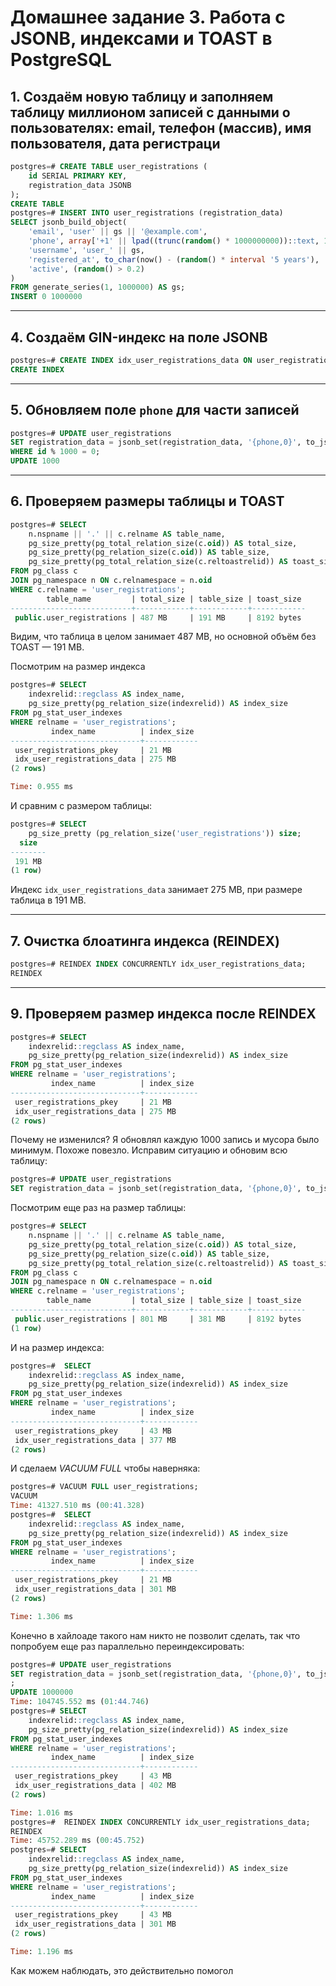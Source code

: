 # Домашнее задание 3. Работа с JSONB, индексами и TOAST в PostgreSQL

## 1. Cоздаём новую таблицу и заполняем таблицу миллионом записей с данными о пользователях: email, телефон (массив), имя пользователя, дата регистраци


```sql
postgres=# CREATE TABLE user_registrations (
    id SERIAL PRIMARY KEY,
    registration_data JSONB
);
CREATE TABLE
postgres=# INSERT INTO user_registrations (registration_data)
SELECT jsonb_build_object(
    'email', 'user' || gs || '@example.com',
    'phone', array['+1' || lpad((trunc(random() * 1000000000))::text, 10, '0')],
    'username', 'user_' || gs,
    'registered_at', to_char(now() - (random() * interval '5 years'), 'YYYY-MM-DD"T"HH24:MI:SS'),
    'active', (random() > 0.2)
)
FROM generate_series(1, 1000000) AS gs;
INSERT 0 1000000
```

---

## 4. Создаём GIN-индекс на поле JSONB

```sql
postgres=# CREATE INDEX idx_user_registrations_data ON user_registrations USING gin (registration_data);
CREATE INDEX
```
---

## 5. Обновляем поле `phone` для части записей

```sql
postgres=# UPDATE user_registrations
SET registration_data = jsonb_set(registration_data, '{phone,0}', to_jsonb('+1555' || id::text))
WHERE id % 1000 = 0;
UPDATE 1000
```

---

## 6. Проверяем размеры таблицы и TOAST

```sql
postgres=# SELECT
    n.nspname || '.' || c.relname AS table_name,
    pg_size_pretty(pg_total_relation_size(c.oid)) AS total_size,
    pg_size_pretty(pg_relation_size(c.oid)) AS table_size,
    pg_size_pretty(pg_total_relation_size(c.reltoastrelid)) AS toast_size
FROM pg_class c
JOIN pg_namespace n ON c.relnamespace = n.oid
WHERE c.relname = 'user_registrations';
        table_name         | total_size | table_size | toast_size
---------------------------+------------+------------+------------
 public.user_registrations | 487 MB     | 191 MB     | 8192 bytes
```


Видим, что таблица в целом занимает 487 MB, но основной объём без TOAST — 191 MB.

Посмотрим на размер индекса
```sql
postgres=# SELECT
    indexrelid::regclass AS index_name,
    pg_size_pretty(pg_relation_size(indexrelid)) AS index_size
FROM pg_stat_user_indexes
WHERE relname = 'user_registrations';
         index_name          | index_size
-----------------------------+------------
 user_registrations_pkey     | 21 MB
 idx_user_registrations_data | 275 MB
(2 rows)

Time: 0.955 ms
```

И сравним с размером таблицы:
```sql
postgres=# SELECT
    pg_size_pretty (pg_relation_size('user_registrations')) size;
  size
--------
 191 MB
(1 row)
```

Индекс `idx_user_registrations_data` занимает 275 MB, при размере таблица в 191 MB.

---

## 7. Очистка блоатинга индекса (REINDEX)

```sql
postgres=# REINDEX INDEX CONCURRENTLY idx_user_registrations_data;
REINDEX
```

---

## 9. Проверяем размер индекса после REINDEX

```sql
postgres=# SELECT
    indexrelid::regclass AS index_name,
    pg_size_pretty(pg_relation_size(indexrelid)) AS index_size
FROM pg_stat_user_indexes
WHERE relname = 'user_registrations';
         index_name          | index_size
-----------------------------+------------
 user_registrations_pkey     | 21 MB
 idx_user_registrations_data | 275 MB
(2 rows)
```

Почему не изменился? Я обновлял каждую 1000 запись и мусора было минимум. Похоже повезло. Исправим ситуацию и обновим всю таблицу:

```sql
postgres=# UPDATE user_registrations
SET registration_data = jsonb_set(registration_data, '{phone,0}', to_jsonb('+15325093246' || id::text));
```

Посмотрим еще раз на размер таблицы:

```sql
postgres=# SELECT
    n.nspname || '.' || c.relname AS table_name,
    pg_size_pretty(pg_total_relation_size(c.oid)) AS total_size,
    pg_size_pretty(pg_relation_size(c.oid)) AS table_size,
    pg_size_pretty(pg_total_relation_size(c.reltoastrelid)) AS toast_size
FROM pg_class c
JOIN pg_namespace n ON c.relnamespace = n.oid
WHERE c.relname = 'user_registrations';
        table_name         | total_size | table_size | toast_size
---------------------------+------------+------------+------------
 public.user_registrations | 801 MB     | 381 MB     | 8192 bytes
(1 row)
```

И на размер индекса:

```sql
postgres=#  SELECT
    indexrelid::regclass AS index_name,
    pg_size_pretty(pg_relation_size(indexrelid)) AS index_size
FROM pg_stat_user_indexes
WHERE relname = 'user_registrations';
         index_name          | index_size
-----------------------------+------------
 user_registrations_pkey     | 43 MB
 idx_user_registrations_data | 377 MB
(2 rows)
```

И сделаем *VACUUM FULL* чтобы наверняка:

```sql
postgres=# VACUUM FULL user_registrations;
VACUUM
Time: 41327.510 ms (00:41.328)
postgres=#  SELECT
    indexrelid::regclass AS index_name,
    pg_size_pretty(pg_relation_size(indexrelid)) AS index_size
FROM pg_stat_user_indexes
WHERE relname = 'user_registrations';
         index_name          | index_size
-----------------------------+------------
 user_registrations_pkey     | 21 MB
 idx_user_registrations_data | 301 MB
(2 rows)

Time: 1.306 ms
```

Конечно в хайлоаде такого нам никто не позволит сделать, так что попробуем еще раз параллельно переиндексировать:

```sql
postgres=# UPDATE user_registrations
SET registration_data = jsonb_set(registration_data, '{phone,0}', to_jsonb('+15312413246' || id::text))
;
UPDATE 1000000
Time: 104745.552 ms (01:44.746)
postgres=# SELECT
    indexrelid::regclass AS index_name,
    pg_size_pretty(pg_relation_size(indexrelid)) AS index_size
FROM pg_stat_user_indexes
WHERE relname = 'user_registrations';
         index_name          | index_size
-----------------------------+------------
 user_registrations_pkey     | 43 MB
 idx_user_registrations_data | 402 MB
(2 rows)

Time: 1.016 ms
postgres=#  REINDEX INDEX CONCURRENTLY idx_user_registrations_data;
REINDEX
Time: 45752.289 ms (00:45.752)
postgres=# SELECT
    indexrelid::regclass AS index_name,
    pg_size_pretty(pg_relation_size(indexrelid)) AS index_size
FROM pg_stat_user_indexes
WHERE relname = 'user_registrations';
         index_name          | index_size
-----------------------------+------------
 user_registrations_pkey     | 43 MB
 idx_user_registrations_data | 301 MB
(2 rows)

Time: 1.196 ms
```

Как можем наблюдать, это действительно помогол
